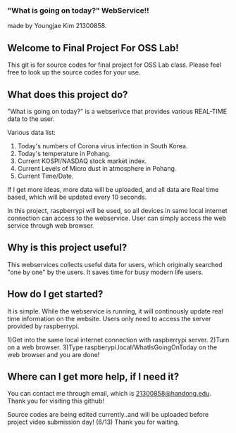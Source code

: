 ### "What is going on today?" WebService!!
made by Youngjae Kim 21300858.

## Welcome to Final Project For OSS Lab!

This git is for source codes for final project for OSS Lab class.
Please feel free to look up the source codes for your use.

## What does this project do?

"What is going on today?" is a webserivce that provides various REAL-TIME data to the user.

Various data list: 
1. Today's numbers of Corona virus infection in South Korea.
2. Today's temperature in Pohang.
3. Current KOSPI/NASDAQ stock market index.
4. Current Levels of Micro dust in atmosphere in Pohang.
5. Current Time/Date.

If I get more ideas, more data will be uploaded, and all data are Real time based, which will be updated every 10 seconds. 
 
In this project, raspberrypi will be used, so all devices in same local internet connection can access to the webservice. User can simply access the web service through web browser.


## Why is this project useful?

This webservices collects useful data for users, which originally searched "one by one" by the users.
It saves time for busy modern life users.

## How do I get started?

It is simple. While the webservice is running, it will continously update real time information on the website.
Users only need to access the server provided by raspberrypi.

1)Get into the same local internet connection with raspberrypi server.
2)Turn on a web browser.
3)Type raspberypi.local/WhatIsGoingOnToday on the web browser
and you are done!

## Where can I get more help, if I need it?

You can contact me through email, which is 21300858@handong.edu.
Thank you for visiting this github!


Source codes are being edited currently..and will be uploaded before project video submission day! (6/13)
Thank you for waiting.
